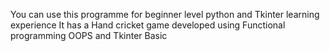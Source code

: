 You can use this programme for beginner level python and Tkinter learning experience 
It has a Hand cricket game developed using Functional programming OOPS and Tkinter Basic
